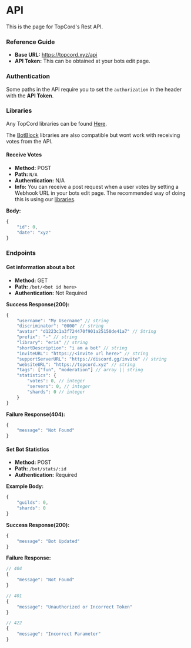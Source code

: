 # API

This is the page for TopCord's Rest API.

### Reference Guide

- **Base URL:** https://topcord.xyz/api
- **API Token:** This can be obtained at your bots edit page.

### Authentication

Some paths in the API require you to set the `authorization` in the header with the **API Token**.

### Libraries

Any TopCord libraries can be found [Here](https://docs.topcord.xyz/#/Libraries).

The [BotBlock](https://botblock.org/api/docs/libs) libraries are also compatible but wont work with receiving votes from the API.

#### Receive Votes

- **Method:** POST
- **Path:** `N/A`
- **Authentication:** N/A
- **Info:** You can receive a post request when a user votes by setting a Webhook URL in your bots edit page. The recommended way of doing this is using our  [libraries](https://docs.topcord.xyz/#/Libraries).

**Body:**

```js
{
    "id": 0,
    "date": "xyz"
}
```

### Endpoints

#### Get information about a bot

- **Method:** GET
- **Path:** `/bot/<bot id here>`
- **Authentication:** Not Required

**Success Response(200):**

```js
{
    "username": "My Username" // string
    "discriminator": "0000" // string
    "avatar" "d1223c1a3f724470f901a25150de41a7" // String
    "prefix": "-" // string
    "library": "eris" // string
    "shortDescription": "i am a bot" // string
    "inviteURL": "https://<invite url here>" // string
    "supportServerURL": "https://discord.gg/invite" // string
    "websiteURL": "https://topcord.xyz" // string
    "tags": ["fun", "moderation"] // array || string
    "statistics": {
        "votes": 0, // integer
        "servers": 0, // integer
        "shards": 0 // integer
    }
}
```


**Failure Response(404):**

```js
{
    "message": "Not Found"
}
```

#### Set Bot Statistics

- **Method:** POST
- **Path:** `/bot/stats/:id`
- **Authentication:** Required

**Example Body:**

```js
{
    "guilds": 0,
    "shards": 0
}
```

**Success Response(200):**

```js
{
    "message": "Bot Updated"
}
```

**Failure Response:**

```js
// 404
{
    "message": "Not Found"
}

// 401
{
    "message": "Unauthorized or Incorrect Token"
}

// 422
{
    "message": "Incorrect Parameter"
}
```
